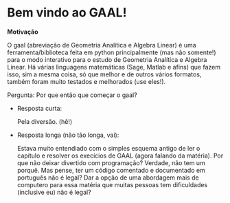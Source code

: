 # **Bem vindo ao GAAL!**

**Motivação**

O gaal (abreviação de Geometria Analítica e Algebra Linear)  é uma ferramenta/biblioteca feita em python principalmente (mas não somente!) para o modo interativo para o estudo de Geometria Analítica e Algebra Linear. Há várias linguagens matemáticas (Sage, Matlab e afins) que fazem isso, sim a mesma coisa, só que melhor e de outros vários formatos, também foram muito testados e melhorados (use eles!).

Pergunta: Por que então que começar o gaal?

* Resposta curta:

  Pela diversão. (hê!)

* Resposta longa (não tão longa, vai):

    Estava muito entendiado com o simples esquema antigo de ler o capítulo e resolver os execícios de GAAL (agora falando da matéria). Por que não deixar divertido com programação? Verdade, não tem um porquê. Mas pense, ter um código comentado e documentado em português não é legal? Dar a opção de uma abordagem mais de computero para essa matéria que muitas pessoas tem dificuldades (inclusive eu) não é legal?
